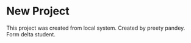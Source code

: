 # New Project

This project was created from local system.
Created by preety pandey.
Form delta student.